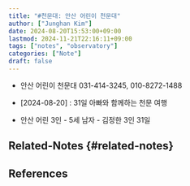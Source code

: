 ```yaml
---
title: "#천문대: 안산 어린이 천문대"
author: ["Junghan Kim"]
date: 2024-08-20T15:53:00+09:00
lastmod: 2024-11-21T22:16:11+09:00
tags: ["notes", "observatory"]
categories: ["Note"]
draft: false
---
```


-   안산 어린이 천문대 031-414-3245, 010-8272-1488

-   [2024-08-20] : 31일 아빠와 함께하는 천문 여행
-   안산 어린 3인 - 5세 남자 - 김정한 3인 31일


## Related-Notes {#related-notes}

## References

<style>.csl-entry{text-indent: -1.5em; margin-left: 1.5em;}</style><div class="csl-bib-body">
</div>
